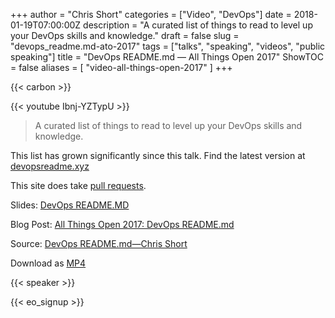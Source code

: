 +++
author = "Chris Short"
categories = ["Video", "DevOps"]
date = 2018-01-19T07:00:00Z
description = "A curated list of things to read to level up your DevOps skills and knowledge."
draft = false
slug = "devops_readme.md-ato-2017"
tags = ["talks", "speaking", "videos", "public speaking"]
title = "DevOps README.md — All Things Open 2017"
ShowTOC = false
aliases = [
    "video-all-things-open-2017"
]
+++

{{< carbon >}}

{{< youtube Ibnj-YZTypU >}}

> A curated list of things to read to level up your DevOps skills and knowledge.

This list has grown significantly since this talk. Find the latest version at [devopsreadme.xyz](https://devopsreadme.xyz/)  

This site does take [pull requests](https://github.com/chris-short/devopsreadme.xyz).

Slides: [DevOps README.MD](https://speakerdeck.com/chrisshort/devops-readme-dot-md)

Blog Post: [All Things Open 2017: DevOps README.md](/all-things-open-2017-devops-readme/)

Source: [DevOps README.md—Chris Short](https://youtu.be/Ibnj-YZTypU)

Download as [MP4](https://cache.chrisshort.net/file/cache-chrisshort-net/DevOps-README.md-Chris-Short.mp4)

{{< speaker >}}

{{< eo_signup >}}
